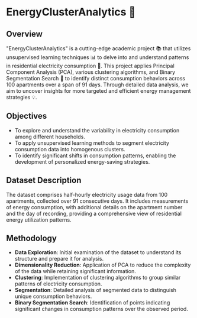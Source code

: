# EnergyClusterAnalytics 🌟

## Overview
"EnergyClusterAnalytics" is a cutting-edge academic project 📚 that utilizes unsupervised learning techniques 📊 to delve into and understand patterns in residential electricity consumption 🔌. This project applies Principal Component Analysis (PCA), various clustering algorithms, and Binary Segmentation Search 🧩 to identify distinct consumption behaviors across 100 apartments over a span of 91 days. Through detailed data analysis, we aim to uncover insights for more targeted and efficient energy management strategies 💡.

## Objectives
- To explore and understand the variability in electricity consumption among different households.
- To apply unsupervised learning methods to segment electricity consumption data into homogenous clusters.
- To identify significant shifts in consumption patterns, enabling the development of personalized energy-saving strategies.

## Dataset Description
The dataset comprises half-hourly electricity usage data from 100 apartments, collected over 91 consecutive days. It includes measurements of energy consumption, with additional details on the apartment number and the day of recording, providing a comprehensive view of residential energy utilization patterns.

## Methodology
- **Data Exploration**: Initial examination of the dataset to understand its structure and prepare it for analysis.
- **Dimensionality Reduction**: Application of PCA to reduce the complexity of the data while retaining significant information.
- **Clustering**: Implementation of clustering algorithms to group similar patterns of electricity consumption.
- **Segmentation**: Detailed analysis of segmented data to distinguish unique consumption behaviors.
- **Binary Segmentation Search**: Identification of points indicating significant changes in consumption patterns over the observed period.
